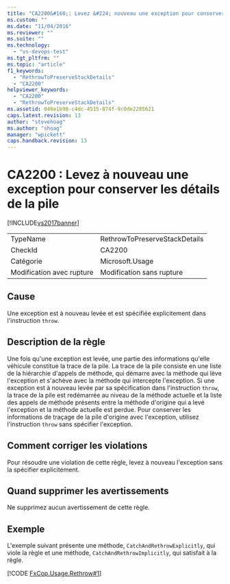 ```yaml
---
title: "CA2200&#160;: Levez &#224; nouveau une exception pour conserver les d&#233;tails de la pile | Microsoft Docs"
ms.custom: ""
ms.date: "11/04/2016"
ms.reviewer: ""
ms.suite: ""
ms.technology: 
  - "vs-devops-test"
ms.tgt_pltfrm: ""
ms.topic: "article"
f1_keywords: 
  - "RethrowToPreserveStackDetails"
  - "CA2200"
helpviewer_keywords: 
  - "CA2200"
  - "RethrowToPreserveStackDetails"
ms.assetid: 046e1b98-c4dc-4515-874f-9c0de2285621
caps.latest.revision: 13
author: "stevehoag"
ms.author: "shoag"
manager: "wpickett"
caps.handback.revision: 13
---
```

# CA2200&#160;: Levez &#224; nouveau une exception pour conserver les d&#233;tails de la pile
[!INCLUDE[vs2017banner](../code-quality/includes/vs2017banner.md)]

|||  
|-|-|  
|TypeName|RethrowToPreserveStackDetails|  
|CheckId|CA2200|  
|Catégorie|Microsoft.Usage|  
|Modification avec rupture|Modification sans rupture|  
  
## Cause  
 Une exception est à nouveau levée et est spécifiée explicitement dans l'instruction `throw`.  
  
## Description de la règle  
 Une fois qu'une exception est levée, une partie des informations qu'elle véhicule constitue la trace de la pile.  La trace de la pile consiste en une liste de la hiérarchie d'appels de méthode, qui démarre avec la méthode qui lève l'exception et s'achève avec la méthode qui intercepte l'exception.  Si une exception est à nouveau levée par sa spécification dans l'instruction `throw`, la trace de la pile est redémarrée au niveau de la méthode actuelle et la liste des appels de méthode présents entre la méthode d'origine qui a levé l'exception et la méthode actuelle est perdue.  Pour conserver les informations de traçage de la pile d'origine avec l'exception, utilisez l'instruction `throw` sans spécifier l'exception.  
  
## Comment corriger les violations  
 Pour résoudre une violation de cette règle, levez à nouveau l'exception sans la spécifier explicitement.  
  
## Quand supprimer les avertissements  
 Ne supprimez aucun avertissement de cette règle.  
  
## Exemple  
 L'exemple suivant présente une méthode, `CatchAndRethrowExplicitly`, qui viole la règle et une méthode, `CatchAndRethrowImplicitly`, qui satisfait à la règle.  
  
 [!CODE [FxCop.Usage.Rethrow#1](../CodeSnippet/VS_Snippets_CodeAnalysis/FxCop.Usage.Rethrow#1)]